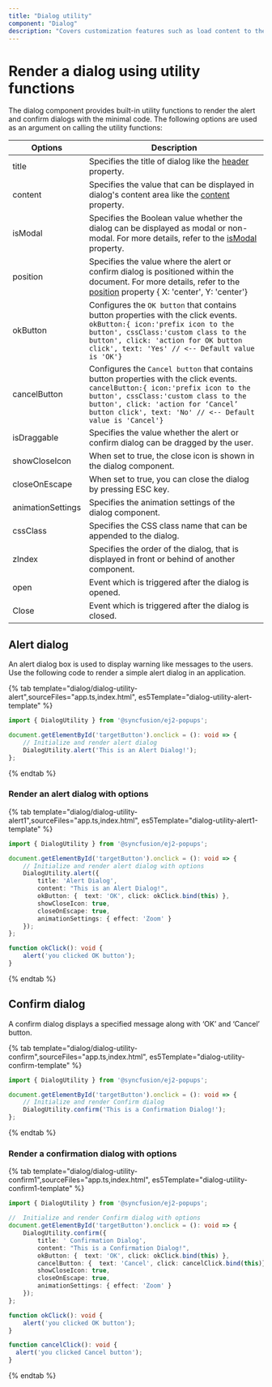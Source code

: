 ```yaml
---
title: "Dialog utility"
component: "Dialog"
description: "Covers customization features such as load content to the dialog from external sources, built-in alert, and confirmation model dialog."
---
```


# Render a dialog using utility functions

The dialog component provides built-in utility functions to render the alert and confirm dialogs with the minimal code.
The following options are used as an argument on calling the utility functions:

| Options   | Description |
|-----------|-------------|
| title | Specifies the title of dialog like the [header](../../api/dialog/#header) property.|
| content | Specifies the value that can be displayed in dialog's content area like the [content](../../api/dialog/#content) property. |
| isModal | Specifies the Boolean value whether the dialog can be displayed as modal or non-modal. For more details, refer to the [isModal](../../api/dialog/#ismodal) property.|
| position | Specifies the value where the alert or confirm dialog is positioned within the document. For more details, refer to the [position](../../api/dialog/#position) property { X: 'center', Y: 'center'}|
| okButton | Configures the `OK button` that contains button properties with the click events. `okButton:{ icon:'prefix icon to the button', cssClass:'custom class to the button', click: 'action for OK button click', text: 'Yes' // <-- Default value is 'OK'}`|
| cancelButton | Configures the `Cancel button` that contains button properties with the click events. `cancelButton:{ icon:'prefix icon to the button', cssClass:'custom class to the button', click: 'action for ‘Cancel’ button click', text: 'No' // <-- Default value is 'Cancel'}`|
| isDraggable |Specifies the value whether the alert or confirm dialog can be dragged by the user.|
| showCloseIcon | When set to true, the close icon is shown in the dialog component. |
| closeOnEscape |When set to true, you can close the dialog by pressing ESC key. |
| animationSettings |Specifies the animation settings of the dialog component. |
| cssClass | Specifies the CSS class name that can be appended to the dialog. |
| zIndex | Specifies the order of the dialog, that is displayed in front or behind of another component. |
| open | Event which is triggered after the dialog is opened. |
| Close | Event which is triggered after the dialog is closed. |

## Alert dialog

An alert dialog box is used to display warning like messages to the users. Use the following code to render a simple alert dialog in an application.

{% tab template="dialog/dialog-utility-alert",sourceFiles="app.ts,index.html", es5Template="dialog-utility-alert-template" %}

```typescript
import { DialogUtility } from '@syncfusion/ej2-popups';

document.getElementById('targetButton').onclick = (): void => {
    // Initialize and render alert dialog
    DialogUtility.alert('This is an Alert Dialog!');
};

```

{% endtab %}

### Render an alert dialog with options

{% tab template="dialog/dialog-utility-alert1",sourceFiles="app.ts,index.html", es5Template="dialog-utility-alert1-template" %}

```typescript
import { DialogUtility } from '@syncfusion/ej2-popups';

document.getElementById('targetButton').onclick = (): void => {
    // Initialize and render alert dialog with options
    DialogUtility.alert({
        title: 'Alert Dialog',
        content: "This is an Alert Dialog!",
        okButton: {  text: 'OK', click: okClick.bind(this) },
        showCloseIcon: true,
        closeOnEscape: true,
        animationSettings: { effect: 'Zoom' }
    });
};

function okClick(): void {
    alert('you clicked OK button');
}

```

{% endtab %}

## Confirm dialog

A confirm dialog displays a specified message along with ‘OK’ and ‘Cancel’ button.

{% tab template="dialog/dialog-utility-confirm",sourceFiles="app.ts,index.html", es5Template="dialog-utility-confirm-template" %}

```typescript
import { DialogUtility } from '@syncfusion/ej2-popups';

document.getElementById('targetButton').onclick = (): void => {
    // Initialize and render Confirm dialog
    DialogUtility.confirm('This is a Confirmation Dialog!');
};

```

{% endtab %}

### Render a confirmation dialog with options

{% tab template="dialog/dialog-utility-confirm1",sourceFiles="app.ts,index.html", es5Template="dialog-utility-confirm1-template" %}

```typescript
import { DialogUtility } from '@syncfusion/ej2-popups';

//  Initialize and render Confirm dialog with options
document.getElementById('targetButton').onclick = (): void => {
    DialogUtility.confirm({
        title: ' Confirmation Dialog',
        content: "This is a Confirmation Dialog!",
        okButton: {  text: 'OK', click: okClick.bind(this) },
        cancelButton: {  text: 'Cancel', click: cancelClick.bind(this)},
        showCloseIcon: true,
        closeOnEscape: true,
        animationSettings: { effect: 'Zoom' }
    });
};

function okClick(): void {
    alert('you clicked OK button');
}

function cancelClick(): void {
  alert('you clicked Cancel button');
}

```

{% endtab %}